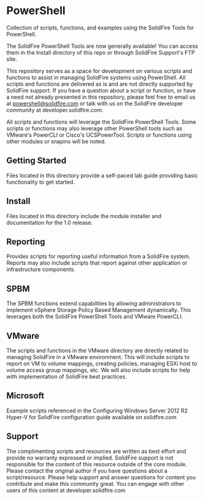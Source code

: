 # PowerShell
Collection of scripts, functions, and examples using the SolidFire Tools for PowerShell.

The SolidFire PowerShell Tools are now generally available! You can access them in the Install directory of this repo or through SolidFire Support's FTP site.

This repository serves as a space for development on various scripts and functions to assist in managing SolidFire systems using PowerShell.  All scripts and functions are delivered as is and are not directly supported by SolidFire support.  If you have a question about a script or function, or have a need not already presented in this repository, please feel free to email us at powershell@solidfire.com or talk with us on the SolidFire developer community at developer.solidfire.com.

All scripts and functions will leverage the SolidFire PowerShell Tools.  Some scripts or functions may also leverage other PowerShell tools such as VMware's PowerCLI or Cisco's UCSPowerTool.  Scripts or functions using other modules or snapins will be noted.

## Getting Started
Files located in this directory provide a self-paced lab guide providing basic functionality to get started.

## Install
Files located in this directory include the module installer and documentation for the 1.0 release.

## Reporting
Provides scripts for reporting useful information from a SolidFire system.  Reports may also include scripts that report against other application or infrastructure components.

## SPBM
The SPBM functions extend capabilities by allowing administrators to implement vSphere Storage Policy Based Management dynamically. This leverages both the SolidFire PowerShell Tools and VMware PowerCLI.

## VMware
The scripts and functions in the VMware directory are directly related to managing SolidFire in a VMware environment.  This will include scripts to report on VM to volume mappings, creating policies, managing ESXi host to volume access group mappings, etc.  We will also include scripts for help with implementation of SolidFire best practices.

## Microsoft
Example scripts referenced in the Configuring Windows Server 2012 R2 Hyper-V for SolidFire configuration guide available on solidfire.com 

## Support
The complimenting scripts and resources are written as best effort and provide no warranty expressed or implied.  SolidFire support is not responsible for the content of this resource outside of the core module. Please contact the original author if you have questions about a script/resource. Please help support and answer questions for content you contribute and make this community great. You can engage with other users of this content at developer.solidfire.com

